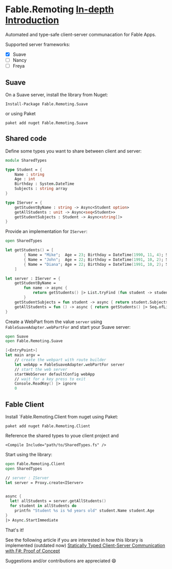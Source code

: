 # Fable.Remoting [In-depth Introduction]()

Automated and type-safe client-server communacation for Fable Apps. 

Supported server frameworks:
 - [x] Suave
 - [ ] Nancy
 - [ ] Freya
 
## Suave
On a Suave server, install the library from Nuget:
```
Install-Package Fable.Remoting.Suave
```
or using Paket
```
paket add nuget Fable.Remoting.Suave 
```

## Shared code
Define some types you want to share between client and server:
```fs
module SharedTypes

type Student = {
    Name : string
    Age : int
    Birthday : System.DateTime
    Subjects : string array
}

type IServer = {
    getStudentByName : string -> Async<Student option>
    getAllStudents : unit -> Async<seq<Student>>
    getStudentSubjects : Student -> Async<string[]>
}
```
Provide an implementation for `IServer`:
```fs
open SharedTypes

let getStudents() = [
        { Name = "Mike";  Age = 23; Birthday = DateTime(1990, 11, 4); Subjects = [| "Math"; "CS" |] }
        { Name = "John";  Age = 22; Birthday = DateTime(1991, 10, 2); Subjects = [| "Math"; "English" |] }
        { Name = "Diana"; Age = 22; Birthday = DateTime(1991, 10, 2); Subjects = [| "Math"; "Phycology" |] }
    ]

let server : IServer = {
    getStudentByName = 
        fun name -> async {
            return getStudents() |> List.tryFind (fun student -> student.Name = name)
        }
    getStudentSubjects = fun student -> async { return student.Subjects }
    getAllStudents = fun () -> async { return getStudents() |> Seq.ofList }
}

```
Create a WebPart from the value `server` using `FableSuaveAdapter.webPartFor` and start your Suave server:
```fs
open Suave
open Fable.Remoting.Suave

[<EntryPoint>]
let main argv = 
    // create the webpart with route builder
    let webApp = FableSuaveAdapter.webPartFor server  
    // start the web server
    startWebServer defaultConfig webApp
    // wait for a key press to exit
    Console.ReadKey() |> ignore
    0 
```


## Fable Client
Install `Fable.Remoting.Client from nuget using Paket:
```
paket add nuget Fable.Remoting.Client
```
Reference the shared types to youe client project and 
```
<Compile Include="path/to/SharedTypes.fs" />
```
Start using the library:
```fs
open Fable.Remoting.Client
open SharedTypes

// server : IServer
let server = Proxy.create<IServer>


async {
  let! allStudents = server.getAllStudents()
  for student in allStudents do
    printfn "Student %s is %d years old" student.Name student.Age
}
|> Async.StartImmediate
```
That's it!

See the following article if you are interested in how this library is implemented (outdated now)
[Statically Typed Client-Server Communication with F#: Proof of Concept](https://medium.com/@zaid.naom/statically-typed-client-server-communication-with-f-proof-of-concept-7e52cff4a625#.2ltqlajm4)

Suggestions and/or contributions are appreciated :smile:  

